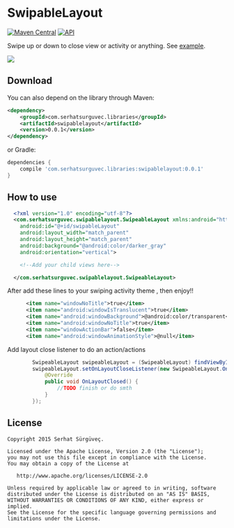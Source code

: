 # SwipableLayout
[![Maven Central](https://maven-badges.herokuapp.com/maven-central/com.serhatsurguvec.libraries/swipablelayout/badge.svg?style=flat)](https://maven-badges.herokuapp.com/maven-central/com.serhatsurguvec.libraries/swipablelayout)
[![API](https://img.shields.io/badge/API-8%2B-blue.svg?style=flat)](https://android-arsenal.com/api?level=8)

Swipe up or down to close view or activity or anything. See [example](https://github.com/SerhatSurguvec/SwipableLayout/tree/master/app/src/main).

![](https://github.com/SerhatSurguvec/SwipableLayout/blob/master/screenshot.gif)


Download
-------
You can also depend on the library through Maven:

```xml
<dependency>
    <groupId>com.serhatsurguvec.libraries</groupId>
    <artifactId>swipablelayout</artifactId>
    <version>0.0.1</version>
</dependency>
```
or Gradle:

```groovy
dependencies {
    compile 'com.serhatsurguvec.libraries:swipablelayout:0.0.1'
}
```
How to use
-------

```xml
  <?xml version="1.0" encoding="utf-8"?>
  <com.serhatsurguvec.swipablelayout.SwipeableLayout xmlns:android="http://schemas.android.com/apk/res/android"
    android:id="@+id/swipableLayout"
    android:layout_width="match_parent"
    android:layout_height="match_parent"
    android:background="@android:color/darker_gray"
    android:orientation="vertical">

    <!--Add your child views here-->

  </com.serhatsurguvec.swipablelayout.SwipeableLayout>
```

After add these lines to your swiping activity theme , then enjoy!!

```xml
      <item name="windowNoTitle">true</item>
      <item name="android:windowIsTranslucent">true</item>
      <item name="android:windowBackground">@android:color/transparent</item>
      <item name="android:windowNoTitle">true</item>
      <item name="windowActionBar">false</item>
      <item name="android:windowAnimationStyle">@null</item>
```

Add layout close listener to do an action/actions
```java
        SwipeableLayout swipeableLayout = (SwipeableLayout) findViewById(R.id.swipableLayout);
        swipeableLayout.setOnLayoutCloseListener(new SwipeableLayout.OnLayoutCloseListener() {
            @Override
            public void OnLayoutClosed() {
                //TODO finish or do smth
            }
        });
```

License
-------

    Copyright 2015 Serhat Sürgüveç.

    Licensed under the Apache License, Version 2.0 (the "License");
    you may not use this file except in compliance with the License.
    You may obtain a copy of the License at

       http://www.apache.org/licenses/LICENSE-2.0

    Unless required by applicable law or agreed to in writing, software
    distributed under the License is distributed on an "AS IS" BASIS,
    WITHOUT WARRANTIES OR CONDITIONS OF ANY KIND, either express or implied.
    See the License for the specific language governing permissions and
    limitations under the License.
